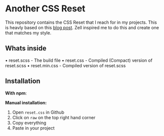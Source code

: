 # Another CSS Reset

This repository contains the CSS Reset that I reach for in my projects. This is heavly based on this [blog post](https://zellwk.com/blog/css-reset). Zell inspired me to do this and create one that matches my style.

## Whats inside
• reset.scss - The build file
• reset.css - Compiled (Compact) version of reset.scss
• reset.min.css - Compiled version of reset.scss

## Installation

**With npm**:


**Manual installation:**

1. Open `reset.css` in Github
2. Click on `raw` on the top right hand corner
3. Copy everything
4. Paste in your project
